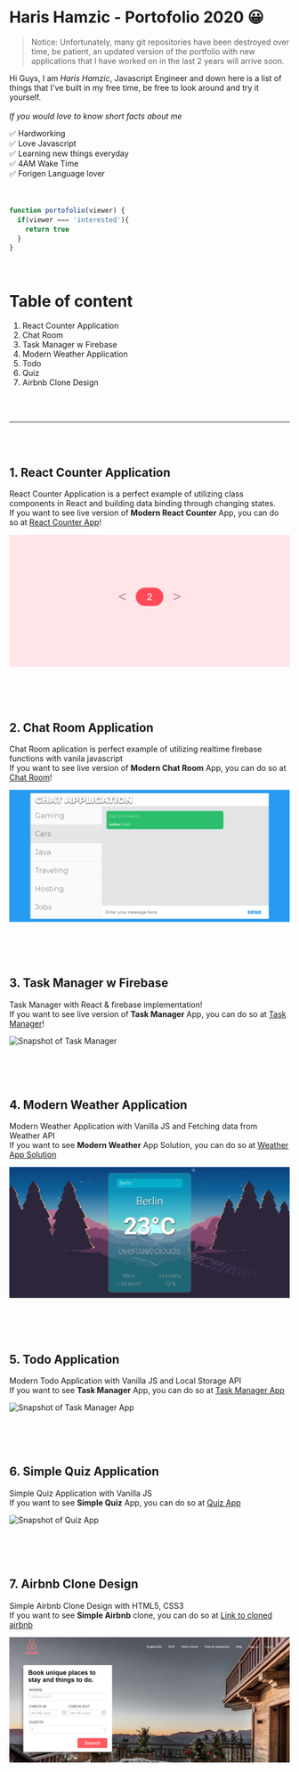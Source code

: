 # Haris Hamzic - Portofolio 2020 😀

> Notice: Unfortunately, many git repositories have been destroyed over time, be patient, an updated version of the portfolio with new applications that I have worked on in the last 2 years will arrive soon.

Hi Guys, I am *Haris Hamzic*, Javascript Engineer and down here is a list of things that I've built in my free time, be free to look around and try it yourself.<br /> <br />
*If you would love to know short facts about me*

✅ Hardworking<br />
✅ Love Javascript<br />
✅ Learning new things everyday<br />
✅ 4AM Wake Time<br />
✅ Forigen Language lover<br />
<br /> <br />

```javascript
function portofolio(viewer) {
  if(viewer === 'interested'){
    return true
  }
}
```

<br /> 

# Table of content
1. React Counter Application
1. Chat Room
1. Task Manager w Firebase
1. Modern Weather Application
1. Todo 
1. Quiz 
1. Airbnb Clone Design

<br />
<br />

***

<br />
<br />

## 1. React Counter Application

React Counter Application is a perfect example of utilizing class components in React and building data binding through changing states. <br/>
If you want to see live version of **Modern React Counter** App, you can do so at [React Counter App](https://hamzic2019.github.io/react-counter/)! <br/>

![Snapshot of Modern React Counter App](https://raw.githubusercontent.com/hamzic2019/react-counter/master/react-counter-app.png)

<br /> <br /> <br />

## 2. Chat Room Application

Chat Room aplication is perfect example of utilizing realtime firebase functions with vanila javascript  <br/>
If you want to see live version of **Modern Chat Room** App, you can do so at [Chat Room](https://hamzic2019.github.io/chat-room/)! <br/>

![Snapshot of Modern Chat App Solution](https://raw.githubusercontent.com/hamzic2019/chat-room/master/assets/Screenshot.png)

<br /> <br /> <br />

## 3. Task Manager w Firebase

Task Manager with React & firebase implementation!<br/>
If you want to see live version of **Task Manager** App, you can do so at [Task Manager](https://hamzic2019.github.io/task-manager-firebase/)! <br/>

![Snapshot of Task Manager](https://image.prntscr.com/image/Ag2vCSDOT6uLmgylHlyo6A.png)

<br /> <br /> <br />

## 4. Modern Weather Application

Modern Weather Application with Vanilla JS and Fetching data from Weather API<br/>
If you want to see **Modern Weather** App Solution, you can do so at [Weather App Solution](https://hamzic2019.github.io/modern-weather-app/)

![Snapshot of Modern Weather App Solution](https://github.com/hamzic2019/modern-weather-app/blob/master/assets/Screenshot.png?raw=true)

<br /> <br /> <br />

## 5. Todo Application

Modern Todo Application with Vanilla JS and Local Storage API<br/>
If you want to see **Task Manager** App, you can do so at [Task Manager App](https://hamzic2019.github.io/todo-design/)

![Snapshot of Task Manager App](https://image.prntscr.com/image/cGWC0i2CTtaNN55mNSqTvw.png)

<br /> <br /> <br />

## 6. Simple Quiz Application

Simple Quiz Application with Vanilla JS<br/>
If you want to see **Simple Quiz** App, you can do so at [Quiz App](https://hamzic2019.github.io/quiz-app/)

![Snapshot of Quiz App](https://image.prntscr.com/image/5yuK4ejzSFiwtmEF8VASiw.png)

<br /> <br /> <br />

## 7. Airbnb Clone Design

Simple Airbnb Clone Design with HTML5, CSS3<br/>
If you want to see **Simple Airbnb** clone, you can do so at [Link to cloned airbnb](https://hamzic2019.github.io/airbnb-clone/)

![Snapshot of cloned airbnb landing page](https://github.com/hamzic2019/airbnb-clone/blob/master/imgs/2020-08-13.png?raw=true)

<br /> 
<br /> 
<br />


